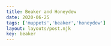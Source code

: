 ```yaml
---
title: Beaker and Honeydew
date: 2020-06-25
tags: ['muppets','beaker','honeydew']
layout: layouts/post.njk
key: beaker
---
```

